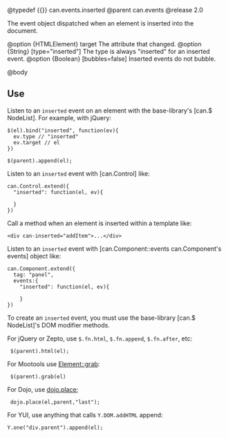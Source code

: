 @typedef {{}} can.events.inserted
@parent can.events
@release 2.0

The event object dispatched when an element is inserted into the document.

@option {HTMLElement} target The attribute that changed.
@option {String} [type="inserted"] The type is always "inserted" for an inserted event.
@option {Boolean} [bubbles=false] Inserted events do not bubble.

@body

## Use

Listen to an `inserted` event on an element with the base-library's [can.$ NodeList]. For example,
with jQuery:

    $(el).bind("inserted", function(ev){
      ev.type // "inserted"
      ev.target // el
    })
    
    $(parent).append(el);

Listen to an `inserted` event with [can.Control] like:

    can.Control.extend({
      "inserted": function(el, ev){
      
      }
    })

Call a method when an element is inserted within a template like:

    <div can-inserted="addItem">...</div>

Listen to an `inserted` event with [can.Component::events can.Component's events] object like:

    can.Component.extend({
      tag: "panel",
      events:{
        "inserted": function(el, ev){
        
        }
    })

To create an `inserted` event, you must use the base-library [can.$ NodeList]'s DOM modifier methods.

For jQuery or Zepto, use `$.fn.html`, `$.fn.append`, `$.fn.after`, etc:

     $(parent).html(el);

For Mootools use [Element::grab](http://mootools.net/docs/core/Element/Element#Element:grab):

     $(parent).grab(el)

For Dojo, use [dojo.place](http://dojotoolkit.org/reference-guide/1.7/dojo/place.html);

     dojo.place(el,parent,"last");
     
For YUI, use anything that calls `Y.DOM.addHTML` append:

    Y.one("div.parent").append(el);


